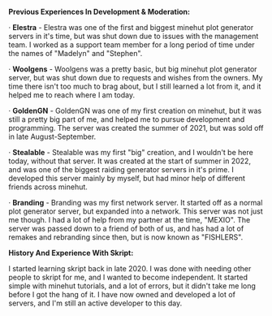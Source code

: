 **Previous Experiences In Development & Moderation:**

· **Elestra** - Elestra was one of the first and biggest minehut plot generator servers in it's time, but was shut down due to issues with the management team.
I worked as a support team member for a long period of time under the names of "Madelyn" and "Stephen".

· **Woolgens** - Woolgens was a pretty basic, but big minehut plot generator server, but was shut down due to requests and wishes from the owners.
My time there isn't too much to brag about, but I still learned a lot from it, and it helped me to reach where I am today.

· **GoldenGN** - GoldenGN was one of my first creation on minehut, but it was still a pretty big part of me, and helped me to pursue development and programming.
The server was created the summer of 2021, but was sold off in late August-September.

· **Stealable** - Stealable was my first "big" creation, and I wouldn't be here today, without that server.
It was created at the start of summer in 2022, and was one of the biggest raiding generator servers in it's prime.
I developed this server mainly by myself, but had minor help of different friends across minehut.

· **Branding** - Branding was my first network server. It started off as a normal plot generator server, but expanded into a network.
This server was not just me though. I had a lot of help from my partner at the time, "MEXIO".
The server was passed down to a friend of both of us, and has had a lot of remakes and rebranding since then, but is now known as "FISHLERS".



**History And Experience With Skript:**

I started learning skript back in late 2020. I was done with needing other people to skript for me, and I wanted to become independent.
It started simple with minehut tutorials, and a lot of errors, but it didn't take me long before I got the hang of it.
I have now owned and developed a lot of servers, and I'm still an active developer to this day.
